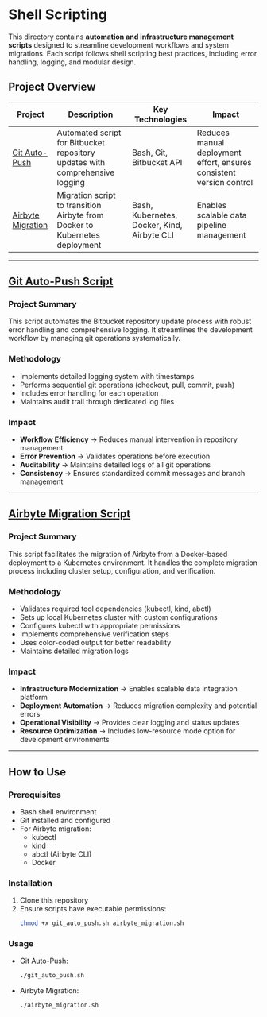 # Shell Scripting

This directory contains **automation and infrastructure management scripts** designed to streamline development workflows and system migrations. Each script follows shell scripting best practices, including error handling, logging, and modular design.

## **Project Overview**

| Project | Description | Key Technologies | Impact |
|---------|-------------|------------------|---------|
| [Git Auto-Push](#git-auto-push-script) | Automated script for Bitbucket repository updates with comprehensive logging | Bash, Git, Bitbucket API | Reduces manual deployment effort, ensures consistent version control |
| [Airbyte Migration](#airbyte-migration-script) | Migration script to transition Airbyte from Docker to Kubernetes deployment | Bash, Kubernetes, Docker, Kind, Airbyte CLI | Enables scalable data pipeline management |

---

## **[Git Auto-Push Script](./git_auto_push.sh)**

### **Project Summary**
This script automates the Bitbucket repository update process with robust error handling and comprehensive logging. It streamlines the development workflow by managing git operations systematically.

### **Methodology**
- Implements detailed logging system with timestamps
- Performs sequential git operations (checkout, pull, commit, push)
- Includes error handling for each operation
- Maintains audit trail through dedicated log files

### **Impact**
- **Workflow Efficiency** → Reduces manual intervention in repository management
- **Error Prevention** → Validates operations before execution
- **Auditability** → Maintains detailed logs of all git operations
- **Consistency** → Ensures standardized commit messages and branch management

---

## **[Airbyte Migration Script](./airbyte_migration.sh)**

### **Project Summary**
This script facilitates the migration of Airbyte from a Docker-based deployment to a Kubernetes environment. It handles the complete migration process including cluster setup, configuration, and verification.

### **Methodology**
- Validates required tool dependencies (kubectl, kind, abctl)
- Sets up local Kubernetes cluster with custom configurations
- Configures kubectl with appropriate permissions
- Implements comprehensive verification steps
- Uses color-coded output for better readability
- Maintains detailed migration logs

### **Impact**
- **Infrastructure Modernization** → Enables scalable data integration platform
- **Deployment Automation** → Reduces migration complexity and potential errors
- **Operational Visibility** → Provides clear logging and status updates
- **Resource Optimization** → Includes low-resource mode option for development environments

---

## **How to Use**

### **Prerequisites**
- Bash shell environment
- Git installed and configured
- For Airbyte migration:
  - kubectl
  - kind
  - abctl (Airbyte CLI)
  - Docker

### **Installation**
1. Clone this repository
2. Ensure scripts have executable permissions:
   ```bash
   chmod +x git_auto_push.sh airbyte_migration.sh
   ```

### **Usage**
- Git Auto-Push:
  ```bash
  ./git_auto_push.sh
  ```
- Airbyte Migration:
  ```bash
  ./airbyte_migration.sh
  ```
